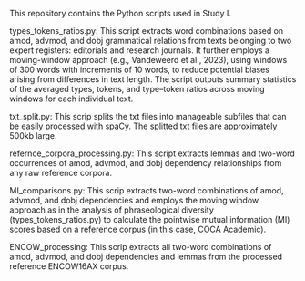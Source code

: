 This repository contains the Python scripts used in Study I.

types_tokens_ratios.py: This script extracts word combinations based on amod, advmod, and dobj grammatical relations from texts belonging to two expert registers: editorials and research journals. It further employs a moving-window approach (e.g., Vandeweerd et al., 2023), using windows of 300 words with increments of 10 words, to reduce potential biases arising from differences in text length. The script outputs summary statistics of the averaged types, tokens, and type–token ratios across moving windows for each individual text.

txt_split.py: This scrip splits the txt files into manageable subfiles that can be easily processed with spaCy. The splitted txt files are approximately 500kb large.

refernce_corpora_processing.py: This script extracts lemmas and two-word occurrences of amod, advmod, and dobj dependency relationships from any raw reference corpora.

MI_comparisons.py: This scrip extracts two-word combinations of amod, advmod, and dobj dependencies and employs the moving window approach as in the analysis of phraseological diversity (types_tokens_ratios.py) to calculate the pointwise mutual information (MI) scores based on a reference corpus (in this case, COCA Academic).

ENCOW_processing: This scrip extracts all two-word combinations of amod, advmod, and dobj dependencies and lemmas from the processed reference ENCOW16AX corpus.
